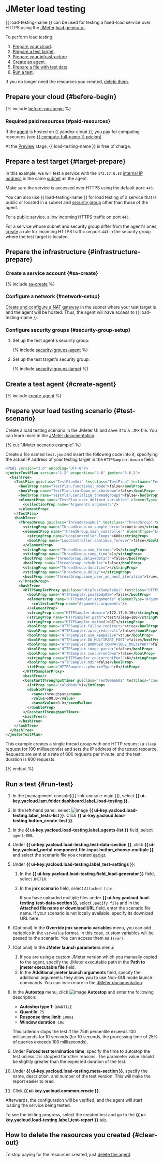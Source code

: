 # JMeter load testing


{{ load-testing-name }} can be used for testing a fixed-load service over HTTPS using the [JMeter](../../load-testing/concepts/load-generator.md#jmeter) [load generator](../../load-testing/concepts/load-generator.md).

To perform load testing:
1. [Prepare your cloud](#before-begin).
1. [Prepare a test target](#target-prepare).
1. [Prepare your infrastructure](#infrastructure-prepare).
1. [Create an agent](#create-agent).
1. [Prepare a file with test data](#test-file).
1. [Run a test](#run-test).

If you no longer need the resources you created, [delete them](#clear-out).

## Prepare your cloud {#before-begin}

{% include [before-you-begin](../_tutorials_includes/before-you-begin.md) %}

### Required paid resources {#paid-resources}

If the [agent](../../load-testing/concepts/agent.md) is hosted on {{ yandex-cloud }}, you pay for computing resources (see [{{ compute-full-name }} pricing](../../compute/pricing.md)).

At the [Preview](../../overview/concepts/launch-stages.md) stage, {{ load-testing-name }} is free of charge.

## Prepare a test target {#target-prepare}

In this example, we will test a service with the `172.17.0.10` [internal IP address](../../vpc/concepts/address.md#internal-addresses) in the same [subnet](../../vpc/concepts/network.md#subnet) as the agent.

Make sure the service is accessed over HTTPS using the default port: `443`.

You can also use {{ load-testing-name }} for load testing of a service that is public or located in a subnet and [security group](../../vpc/concepts/security-groups.md) other than those of the agent.

For a public service, allow incoming HTTPS traffic on port `443`.

For a service whose subnet and security group differ from the agent's ones, [create](#security-group-setup) a rule for incoming HTTPS traffic on port `443` in the security group where the test target is located.

## Prepare the infrastructure {#infrastructure-prepare}

### Create a service account {#sa-create}

{% include [sa-create](../../_includes/load-testing/sa-create.md) %}

### Configure a network {#network-setup}

[Create and configure a NAT gateway](../../vpc/operations/create-nat-gateway.md) in the subnet where your test target is and the agent will be hosted. Thus, the agent will have access to {{ load-testing-name }}.

### Configure security groups {#security-group-setup}

1. Set up the test agent's security group:

   {% include [security-groups-agent](../../_includes/load-testing/security-groups-agent.md) %}

1. Set up the test target's security group:

   {% include [security-groups-target](../../_includes/load-testing/security-groups-target.md) %}

## Create a test agent {#create-agent}

{% include [create-agent](../../_includes/load-testing/create-agent.md) %}

## Prepare your load testing scenario {#test-scenario}

Create a load testing scenario in the JMeter UI and save it to a `.JMX` file. You can learn more in the [JMeter documentation](https://jmeter.apache.org/usermanual/index.html).

{% cut "JMeter scenario example" %}

Create a file named `test.jmx` and insert the following code into it, specifying the actual IP address of your testing target in the `HTTPSampler.domain` field:

```xml
<?xml version="1.0" encoding="UTF-8"?>
<jmeterTestPlan version="1.2" properties="5.0" jmeter="5.6.2">
  <hashTree>
    <TestPlan guiclass="TestPlanGui" testclass="TestPlan" testname="Test Plan" enabled="true">
      <boolProp name="TestPlan.functional_mode">false</boolProp>
      <boolProp name="TestPlan.tearDown_on_shutdown">false</boolProp>
      <boolProp name="TestPlan.serialize_threadgroups">false</boolProp>
      <elementProp name="TestPlan.user_defined_variables" elementType="Arguments" guiclass="ArgumentsPanel" testclass="Arguments" testname="User Defined Variables" enabled="true">
        <collectionProp name="Arguments.arguments"/>
      </elementProp>
    </TestPlan>
    <hashTree>
      <ThreadGroup guiclass="ThreadGroupGui" testclass="ThreadGroup" testname="Thread Group" enabled="true">
        <stringProp name="ThreadGroup.on_sample_error">continue</stringProp>
        <elementProp name="ThreadGroup.main_controller" elementType="LoopController" guiclass="LoopControlPanel" testclass="LoopController" testname="Loop Controller" enabled="true">
          <stringProp name="LoopController.loops">600</stringProp>
          <boolProp name="LoopController.continue_forever">false</boolProp>
        </elementProp>
        <stringProp name="ThreadGroup.num_threads">1</stringProp>
        <stringProp name="ThreadGroup.ramp_time">1</stringProp>
        <boolProp name="ThreadGroup.delayedStart">false</boolProp>
        <boolProp name="ThreadGroup.scheduler">false</boolProp>
        <stringProp name="ThreadGroup.duration"></stringProp>
        <stringProp name="ThreadGroup.delay"></stringProp>
        <boolProp name="ThreadGroup.same_user_on_next_iteration">true</boolProp>
      </ThreadGroup>
      <hashTree>
        <HTTPSamplerProxy guiclass="HttpTestSampleGui" testclass="HTTPSamplerProxy" testname="HTTP Request" enabled="true">
          <boolProp name="HTTPSampler.postBodyRaw">false</boolProp>
          <elementProp name="HTTPsampler.Arguments" elementType="Arguments" guiclass="HTTPArgumentsPanel" testclass="Arguments" testname="User Defined Variables" enabled="true">
            <collectionProp name="Arguments.arguments"/>
          </elementProp>
          <stringProp name="HTTPSampler.domain">172.17.0.10</stringProp>
          <stringProp name="HTTPSampler.path">/test?sleep=100</stringProp>
          <stringProp name="HTTPSampler.method">GET</stringProp>
          <boolProp name="HTTPSampler.follow_redirects">true</boolProp>
          <boolProp name="HTTPSampler.auto_redirects">false</boolProp>
          <boolProp name="HTTPSampler.use_keepalive">true</boolProp>
          <boolProp name="HTTPSampler.DO_MULTIPART_POST">false</boolProp>
          <boolProp name="HTTPSampler.BROWSER_COMPATIBLE_MULTIPART">false</boolProp>
          <boolProp name="HTTPSampler.image_parser">false</boolProp>
          <boolProp name="HTTPSampler.concurrentDwn">false</boolProp>
          <stringProp name="HTTPSampler.concurrentPool">6</stringProp>
          <boolProp name="HTTPSampler.md5">false</boolProp>
          <intProp name="HTTPSampler.ipSourceType">0</intProp>
        </HTTPSamplerProxy>
        <hashTree/>
        <ConstantThroughputTimer guiclass="TestBeanGUI" testclass="ConstantThroughputTimer" testname="Constant Throughput Timer" enabled="true">
          <intProp name="calcMode">1</intProp>
          <doubleProp>
            <name>throughput</name>
            <value>600.0</value>
            <savedValue>0.0</savedValue>
          </doubleProp>
        </ConstantThroughputTimer>
        <hashTree/>
      </hashTree>
    </hashTree>
  </hashTree>
</jmeterTestPlan>
```

This example creates a single thread group with one HTTP request (a `sleep` request for 100 milliseconds) and sets the IP address of the tested resource. Requests are sent at a rate of 600 requests per minute, and the test duration is 600 requests.

{% endcut %}

## Run a test {#run-test}

1. In the [management console]({{ link-console-main }}), select **{{ ui-key.yacloud.iam.folder.dashboard.label_load-testing }}**.
1. In the left-hand panel, select ![image](../../_assets/load-testing/test.svg) **{{ ui-key.yacloud.load-testing.label_tests-list }}**. Click **{{ ui-key.yacloud.load-testing.button_create-test }}**.
1. In the **{{ ui-key.yacloud.load-testing.label_agents-list }}** field, select `agent-008`.
1. Under **{{ ui-key.yacloud.load-testing.test-data-section }}**, click **{{ ui-key.yacloud_portal.component.file-input.button_choose-multiple }}** and select the scenario file you created [earlier](#test-scenario).
1. Under **{{ ui-key.yacloud.load-testing.label_test-settings }}**:

   1. In the **{{ ui-key.yacloud.load-testing.field_load-generator }}** field, select `JMETER`.
   1. In the **jmx scenario** field, select `Attached file`.

      If you have uploaded multiple files under **{{ ui-key.yacloud.load-testing.test-data-section }}**, select `Specify file` and in the **Attached file name or download URL** field, enter the scenario file name. If your scenario is not locally available, specify its download URL here.

1. (Optional) In the **Override jmx scenario variables** menu, you can add variables in the `var=value` format. In this case, custom variables will be passed to the scenario. You can access them as `${var}`.
1. (Optional) In the **JMeter launch parameters** menu:

   1. If you are using a custom JMeter version which you manually copied to the agent, specify the JMeter executable path in the **Path to jmeter executable file** field.
   1. In the **Additional jmeter launch arguments** field, specify the additional arguments: they allow you to use Non-GUI mode launch commands. You can learn more in the [JMeter documentation](https://jmeter.apache.org/usermanual/get-started.html#non_gui).

1. In the **Autostop** menu, click ![image](../../_assets/plus-sign.svg) **Autostop** and enter the following description:
   * **Autostop type 1**: `QUANTILE`
   * **Quantile**: `75`
   * **Response time limit**: `100ms`
   * **Window duration**: `10s`

   This criterion stops the test if the 75th percentile exceeds 100 milliseconds for 10 seconds (for 10 seconds, the processing time of 25% of queries exceeds 100 milliseconds).
1. Under **Forced test termination time**, specify the time to autostop the test unless it is stopped for other reasons. The parameter value should be slightly greater than the expected duration of the test.
1. Under **{{ ui-key.yacloud.load-testing.meta-section }}**, specify the name, description, and number of the test version. This will make the report easier to read.
1. Click **{{ ui-key.yacloud.common.create }}**.

Afterwards, the configuration will be verified, and the agent will start loading the service being tested.

To see the testing progress, select the created test and go to the **{{ ui-key.yacloud.load-testing.label_test-report }}** tab.

## How to delete the resources you created {#clear-out}

To stop paying for the resources created, just [delete the agent](../../compute/operations/vm-control/vm-delete.md).
